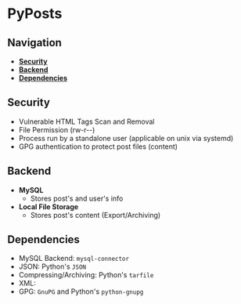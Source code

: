 # PyPosts

## Navigation
- [**Security**](#security)
- [**Backend**](#backend)
- [**Dependencies**](#dependencies)

## Security
- Vulnerable HTML Tags Scan and Removal
- File Permission (rw-r--)
- Process run by a standalone user (applicable on unix via systemd)
- GPG authentication to protect post files (content)

## Backend
- **MySQL**
    - Stores post's and user's info
- **Local File Storage**
    - Stores post's content (Export/Archiving)

## Dependencies
- MySQL Backend: `mysql-connector`
- JSON: Python's `JSON`
- Compressing/Archiving: Python's `tarfile`
- XML:
- GPG: `GnuPG` and Python's `python-gnupg`
